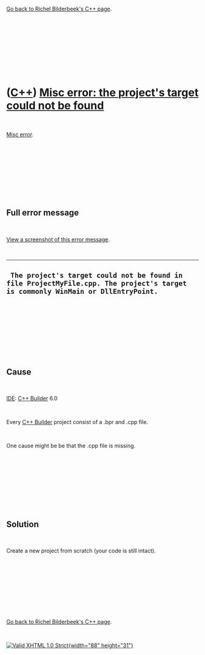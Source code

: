 

[Go back to Richel Bilderbeek's C++ page](Cpp.htm).

 

 

 

 

 

([C++](Cpp.htm)) [Misc error: the project's target could not be found](CppMiscErrorTheProjectsTargetCouldNotBeFound.htm)
========================================================================================================================

 

[Misc error](CppMiscError.htm).

 

 

 

 

 

Full error message
------------------

 

[View a screenshot of this error
message](CppMiscErrorTheProjectsTargetCouldNotBeFound.PNG).

 

  ----------------------------------------------------------------------------------------------------------------------------------
  ` The project's target could not be found in file ProjectMyFile.cpp. The project's target is commonly WinMain or DllEntryPoint.`
  ----------------------------------------------------------------------------------------------------------------------------------

 

 

 

 

 

Cause
-----

 

[IDE](CppIde.htm): [C++ Builder](CppBuilder.htm) 6.0

 

Every [C++ Builder](CppBuilder.htm) project consist of a .bpr and .cpp
file.

 

One cause might be be that the .cpp file is missing.

 

 

 

 

 

Solution
--------

 

Create a new project from scratch (your code is still intact).

 

 

 

 

 

[Go back to Richel Bilderbeek's C++ page](Cpp.htm).



 

[![Valid XHTML 1.0 Strict](valid-xhtml10.png){width="88"
height="31"}](http://validator.w3.org/check?uri=referer)
